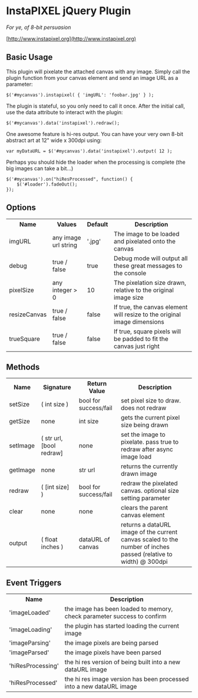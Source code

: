 InstaPIXEL jQuery Plugin
================================

*For ye, of 8-bit persuasion*

[http://www.instapixel.org](http://www.instapixel.org)

Basic Usage
------------

This plugin will pixelate the attached canvas with any image. Simply call the plugin function from your canvas element and send an image URL as a parameter:

	$('#mycanvas').instapixel( { 'imgURL': 'foobar.jpg' } );

The plugin is stateful, so you only need to call it once. After the initial call, use the data attribute to interact with the plugin:

	$('#mycanvas').data('instapixel').redraw();

One awesome feature is hi-res output. You can have your very own 8-bit abstract art at 12" wide x 300dpi using:

	var myDataURL = $('#mycanvas').data('instapixel').output( 12 ); 

Perhaps you should hide the loader when the processing is complete (the big images can take a bit...)
  
	$('#mycanvas').on("hiResProcessed", function() {
		$('#loader').fadeOut();
	});

Options
------------

<table>
  <tr>
    <th>Name</th><th>Values</th><th>Default</th><th>Description</th>
  </tr>
  <tr>
    <td>imgURL</td>
    <td>any image url string</td>
    <td>'.jpg'</td>
    <td>The image to be loaded and pixelated onto the canvas</td>
  </tr>
  <tr>
    <td>debug</td>
    <td>true / false</td>
    <td>true</td>
    <td>Debug mode will output all these great messages to the console</td>
  </tr>
  <tr>
    <td>pixelSize</td>
    <td>any integer > 0</td>
    <td>10</td>
    <td>The pixelation size drawn, relative to the original image size</td>
  </tr>
  <tr>
    <td>resizeCanvas</td>
    <td>true / false</td>
    <td>false</td>
    <td>If true, the canvas element will resize to the original image dimensions</td>
  </tr>
  <tr>
    <td>trueSquare</td>
    <td>true / false</td>
    <td>false</td>
    <td>If true, square pixels will be padded to fit the canvas just right</td>
  </tr>
</table>

Methods
------------

<table>
  <tr>
    <th>Name</th><th>Signature</th><th>Return Value</th><th>Description</th>
  </tr>
  <tr>
    <td>setSize</td>
    <td>( int size )</td>
    <td>bool for success/fail</td>
    <td>set pixel size to draw. does not redraw</td>
  </tr>
  <tr>
    <td>getSize</td>
    <td>none</td>
    <td>int size</td>
    <td>gets the current pixel size being drawn</td>
  </tr>
  <tr>
    <td>setImage</td>
    <td>( str url, [bool redraw]</td>
    <td> none </td>
    <td>set the image to pixelate. pass true to redraw after async image load</td>
  </tr>
  <tr>
    <td>getImage</td>
    <td>none</td>
    <td>str url</td>
    <td>returns the currently drawn image</td>
  </tr>
  <tr>
    <td>redraw</td>
    <td>( [int size] )</td>
    <td>bool for success/fail</td>
    <td>redraw the pixelated canvas. optional size setting parameter</td>
  </tr>
  <tr>
    <td>clear</td>
    <td>none</td>
    <td>none</td>
    <td>clears the parent canvas element</td>
  </tr>
  <tr>
    <td>output</td>
    <td>( float inches )</td>
    <td>dataURL of canvas</td>
    <td>returns a dataURL image of the current canvas scaled to the number of inches passed (relative to width) @ 300dpi</td>
  </tr>
</table>


Event Triggers
------------

<table>
  <tr>
    <th>Name</th><th>Description</th>
  </tr>
  <tr>
    <td>'imageLoaded'</td>
    <td>the image has been loaded to memory, check parameter success to confirm</td>
  </tr>
  <tr>
    <td>'imageLoading'</td>
    <td>the plugin has started loading the current image</td>
  </tr>
  <tr>
    <td>'imageParsing'</td>
    <td>the image pixels are being parsed </td>
  </tr>
  <tr>
    <td>'imageParsed'</td>
    <td>the image pixels have been parsed</td>
  </tr>
  <tr>
    <td>'hiResProcessing'</td>
    <td>the hi res version of being built into a new dataURL image</td>
  </tr>
  <tr>
    <td>'hiResProcessed'</td>
    <td>the hi res image version has been processed into a new dataURL image</td>
  </tr>
